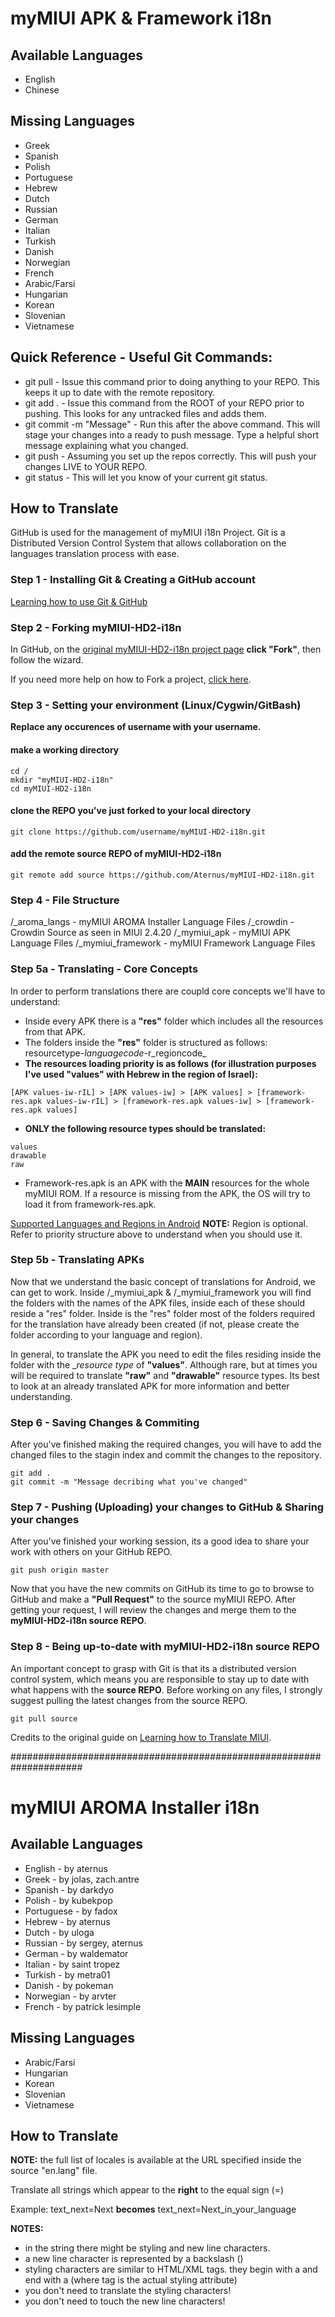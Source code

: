 # myMIUI APK & Framework i18n

## Available Languages
* English
* Chinese

## Missing Languages
* Greek
* Spanish
* Polish
* Portuguese
* Hebrew
* Dutch
* Russian
* German
* Italian
* Turkish
* Danish
* Norwegian
* French
* Arabic/Farsi
* Hungarian
* Korean
* Slovenian
* Vietnamese

## Quick Reference - Useful Git Commands:
* git pull - Issue this command prior to doing anything to your REPO. This keeps it up to date with the remote repository.
* git add . - Issue this command from the ROOT of your REPO prior to pushing. This looks for any untracked files and adds them.
* git commit -m "Message" - Run this after the above command. This will stage your changes into a ready to push message. Type a helpful short message explaining what you changed.
* git push - Assuming you set up the repos correctly. This will push your changes LIVE to YOUR REPO.
* git status - This will let you know of your current git status.

## How to Translate
GitHub is used for the management of myMIUI i18n Project.
Git is a Distributed Version Control System that allows collaboration on the languages translation process with ease.

### Step 1 - Installing Git & Creating a GitHub account
[Learning how to use Git & GitHub](http://gitimmersion.com/)

### Step 2 - Forking myMIUI-HD2-i18n
In GitHub, on the [original myMIUI-HD2-i18n project page](https://github.com/Aternus/myMIUI-HD2-i18n) __click "Fork"__, then follow the wizard.

If you need more help on how to Fork a project, [click here](https://help.github.com/articles/fork-a-repo).

### Step 3 - Setting your environment (Linux/Cygwin/GitBash)
__Replace any occurences of username with your username.__

#### make a working directory
```
cd /
mkdir "myMIUI-HD2-i18n"
cd myMIUI-HD2-i18n
```
#### clone the REPO you've just forked to your local directory
```
git clone https://github.com/username/myMIUI-HD2-i18n.git
```
#### add the remote source REPO of myMIUI-HD2-i18n
```
git remote add source https://github.com/Aternus/myMIUI-HD2-i18n.git
```
### Step 4 - File Structure
/_aroma_langs           - myMIUI AROMA Installer Language Files
/_crowdin               - Crowdin Source as seen in MIUI 2.4.20
/_mymiui_apk            - myMIUI APK Language Files
/_mymiui_framework      - myMIUI Framework Language Files

### Step 5a - Translating - Core Concepts
In order to perform translations there are coupld core concepts we'll have to understand:
* Inside every APK there is a __"res"__ folder which includes all the resources from that APK.
* The folders inside the __"res"__ folder is structured as follows: resourcetype-_languagecode_-r_regioncode_
* __The resources loading priority is as follows (for illustration purposes I've used "values" with Hebrew in the region of Israel):__
```
[APK values-iw-rIL] > [APK values-iw] > [APK values] > [framework-res.apk values-iw-rIL] > [framework-res.apk values-iw] > [framework-res.apk values]
```
* __ONLY the following resource types should be translated:__
```
values
drawable
raw
```
* Framework-res.apk is an APK with the __MAIN__ resources for the whole myMIUI ROM. If a resource is missing from the APK, the OS will try to load it from framework-res.apk.

[Supported Languages and Regions in Android](http://colincooper.net/blog/2011/02/17/android-supported-language-and-locales/)
__NOTE:__ Region is optional. Refer to priority structure above to understand when you should use it.

### Step 5b - Translating APKs
Now that we understand the basic concept of translations for Android, we can get to work.
Inside /_mymiui_apk & /_mymiui_framework you will find the folders with the names of the APK files, inside each of these should reside a "res" folder.
Inside is the "res" folder most of the folders required for the translation have already been created (if not, please create the folder according to your language and region).

In general, to translate the APK you need to edit the files residing inside the folder with the __resource type_ of __"values"__.
Although rare, but at times you will be required to translate __"raw"__ and __"drawable"__ resource types.
Its best to look at an already translated APK for more information and better understanding.

### Step 6 - Saving Changes & Commiting
After you've finished making the required changes, you will have to add the changed files to the stagin index and commit the changes to the repository.
```
git add .
git commit -m "Message decribing what you've changed"
```

### Step 7 - Pushing (Uploading) your changes to GitHub & Sharing your changes
After you've finished your working session, its a good idea to share your work with others on your GitHub REPO.
```
git push origin master
```
Now that you have the new commits on GitHub its time to go to browse to GitHub and make a __"Pull Request"__ to the source myMIUI REPO.
After getting your request, I will review the changes and merge them to the __myMIUI-HD2-i18n source REPO__.

### Step 8 - Being up-to-date with myMIUI-HD2-i18n source REPO
An important concept to grasp with Git is that its a distributed version control system, which means you are responsible to stay up to date with what happens with the __source REPO__.
Before working on any files, I strongly suggest pulling the latest changes from the source REPO.
```
git pull source
```

Credits to the original guide on [Learning how to Translate MIUI](https://docs.google.com/document/d/1H8DoN6nnbsOGB_fauBiCcpyB4OAIEHjqEiJX322v45Y/edit).


#####################################################################

# myMIUI AROMA Installer i18n

## Available Languages
* English - by aternus
* Greek - by jolas, zach.antre
* Spanish - by darkdyo
* Polish - by kubekpop
* Portuguese - by fadox
* Hebrew - by aternus
* Dutch - by uloga
* Russian - by sergey, aternus
* German - by waldemator
* Italian - by saint tropez
* Turkish - by metra01
* Danish - by pokeman
* Norwegian - by arvter
* French - by patrick lesimple

## Missing Languages
* Arabic/Farsi
* Hungarian
* Korean
* Slovenian
* Vietnamese

## How to Translate

__NOTE:__ the full list of locales is available at the URL specified inside the source "en.lang" file.

Translate all strings which appear to the __right__ to the equal sign (=)

Example:
text_next=Next __becomes__ text_next=Next_in_your_language

__NOTES:__

* in the string there might be styling and new line characters.
* a new line character is represented by a backslash (\)
* styling characters are similar to HTML/XML tags. they begin with a <tag> and end with a </tag> (where tag is the actual styling attribute)
* you don't need to translate the styling characters!
* you don't need to touch the new line characters!
